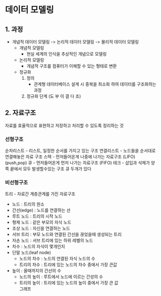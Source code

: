 # 데이터 모델링

## 1. 과정

- 개념적 데이터 모델링 -> 논리적 데이터 모델링 -> 물리적 데이터 모델링
  - 개념적 모델링
    - 현실 세계의 인식을 추상적인 개념으로 모델링
  - 논리적 모델링
    - 개념적 구조를 컴퓨터가 이해할 수 있는 형태로 변환
  * 정규화
    1. 정의
       - 관계형 데이터베이스 설계 시 중복을 최소화 하여 데이터를 구조화하는 과정
    2. 정규화 단계 (도 부 이 결 다 조)

## 2. 자료구조

자료를 효율적으로 표현하고 저장하고 처리할 수 있도록 정리하는 것

### 선형구조

순차리스트 - 리스트, 일정한 순서를 가지고 있는 구조
연결리스트 - 노드들을 순서대로 연결해놓은 자료 구조
스택 - 먼저들어온게 나중에 나가는 자료구조 (LIFO) (push,pop)
큐 - 먼저들어온게 먼저 나가는 자료구조 (FIFO)
테크 - 삽입과 삭제가 양쪽 끝에서 모두 발생할수있는 구조 큐 두개가 있다

### 비선형구조

트리 - 자료간 계층관계를 가진 자료구조

- 노드 : 트리의 원소
- 간선(edge) : 노드를 연결하는 선
- 루트 노드 : 트리의 시작 노드
- 형제 노드 : 같은 부모의 자식 노드
- 조상 노드 : 자신을 연결하는 노드
- 서브 트리 : 부모 노드와 연결된 간선을 끊었을때 생성되는 트리
- 자손 노드 : 서브 트리에 있는 하위 레벨의 노드
- 차수 : 노드의 자식이 몇개인지
- 단말 노드(leaf node) 
    - 노드의 차수 : 노드의 연결된 자식 노드의 수
    - 트리의 차수 : 트리에 있는 노드의 차수 중에서 가장 큰값
- 높이 : 올때까지의 간선의 수
    - 노드의 높이 : 루트에서 노드에 이르는 간성의 수
    - 트리의 높이 : 트리에 있는 노드의 높이 중에서 가장 큰 값  
  그래프
